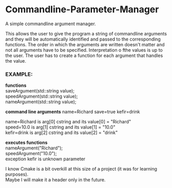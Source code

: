 # Commandline-Parameter-Manager
A simple commandline argument manager. 

This allows the user to give the program a string of commandline arguments and they will be automatically identified and passed to the corresponding functions. The order in which the arguments are written doesn't matter and not all arguments have to be specified. Interpretation o fthe values is up to the user. The user has to create a function for each argument that handles the value. 

<h3> EXAMPLE: </h3>

<p>
<b>functions</b><br>
saveArgument(std::string value);<br>
speedArgument(std::string value);<br>
nameArgument(std::string value);<br>
</p>
<p>
<b>command line arguments</b>
name=Richard save=true kefir=drink<br>
</p>
<p>
name=Richard is arg[0] cstring and its value[0] = "Richard"<br>
speed=10.0 is arg[1] cstring and its value[1] = "10.0"<br>
kefir=drink is arg[2] cstring and its value[2] = "drink"<br>
</p>
<p>
<b>executes functions</b><br>
nameArgument("Richard");<br>
speedArgument("10.0");<br>
exception kefir is unknown parameter<br>
</p>
<p>
I know Cmake is a bit overkill at this size of a project (it was for learning purposes). <br>
Maybe I will make it a header only in the future.
</p>
